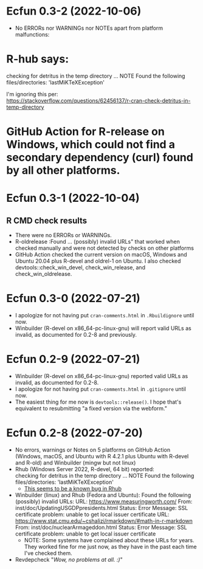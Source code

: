 # Ecfun 0.3-2 (2022-10-06)
* No ERRORs nor WARNINGs nor NOTEs apart from platform malfunctions:  

# R-hub says: 
checking for detritus in the temp directory ... NOTE
Found the following files/directories:
  'lastMiKTeXException'

I'm ignoring this per:  
https://stackoverflow.com/questions/62456137/r-cran-check-detritus-in-temp-directory  
  
# GitHub Action for R-release on Windows, which could not find a secondary dependency (curl) found by all other platforms.  
  
  
# Ecfun 0.3-1 (2022-10-04)
## R CMD check results
* There were no ERRORs or WARNINGs. 
* R-oldrelease :Found ... (possibly) invalid URLs" that worked when checked manually and were not detected by checks on other platforms
* GitHub Action checked the current version on macOS, Windows and Ubuntu 20.04 plus R-devel and oldrel-1 on Ubuntu.  I also checked devtools::check_win_devel, check_win_release, and check_win_oldrelease.  

# Ecfun 0.3-0 (2022-07-21)
* I apologize for not having put `cran-comments.html` in `.Rbuildignore` until now.  
* Winbuilder (R-devel on x86_64-pc-linux-gnu) will report valid URLs as invalid, as documented for 0.2-8 and previously.   

# Ecfun 0.2-9 (2022-07-21)
* Winbuilder (R-devel on x86_64-pc-linux-gnu) reported valid URLs as invalid, as documented for 0.2-8.  
* I apologize for not having put `cran-comments.html` in `.gitignore` until now.  
* The easiest thing for me now is `devtools::release()`.  I hope that's equivalent to resubmitting "a fixed version via the webform."

# Ecfun 0.2-8 (2022-07-20)
* No errors, warnings or Notes on 5 platforms on GitHub Action (Windows, macOS, and Ubuntu with R 4.2.1 plus Ubuntu with R-devel and R-old) and Winbuilder (mingw but not linux)
* Rhub (Windows Server 2022, R-devel, 64 bit) reported:  
checking for detritus in the temp directory ... NOTE
Found the following files/directories:
  'lastMiKTeXException'
  - [This seems to be a known bug in Rhub](https://github.com/r-hub/rhub/issues/503)
* Winbuilder (linux) and Rhub (Fedora and Ubuntu): 
Found the following (possibly) invalid URLs:
  URL: https://www.measuringworth.com/
    From: inst/doc/UpdatingUSGDPpresidents.html
    Status: Error
    Message: SSL certificate problem: unable to get local issuer certificate
  URL: https://www.stat.cmu.edu/~cshalizi/rmarkdown/#math-in-r-markdown
    From: inst/doc/nuclearArmageddon.html
    Status: Error
    Message: SSL certificate problem: unable to get local issuer certificate
  - NOTE:  Some systems have complained about these URLs for years. They worked fine for me just now, as they have in the past each time I've checked them.  
* Revdepcheck "*Wow, no problems at all. :)*"
